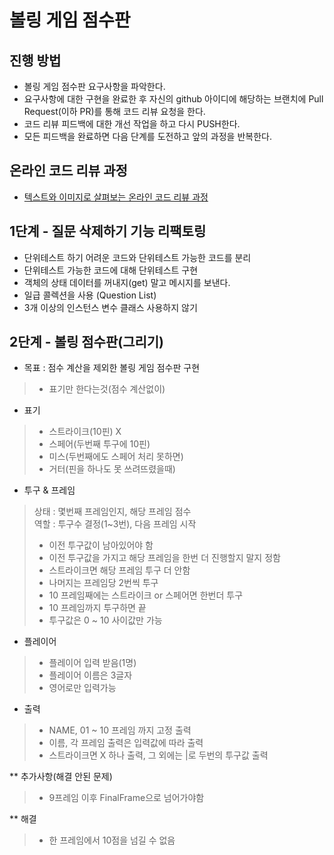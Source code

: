 # 볼링 게임 점수판
## 진행 방법
* 볼링 게임 점수판 요구사항을 파악한다.
* 요구사항에 대한 구현을 완료한 후 자신의 github 아이디에 해당하는 브랜치에 Pull Request(이하 PR)를 통해 코드 리뷰 요청을 한다.
* 코드 리뷰 피드백에 대한 개선 작업을 하고 다시 PUSH한다.
* 모든 피드백을 완료하면 다음 단계를 도전하고 앞의 과정을 반복한다.

## 온라인 코드 리뷰 과정
* [텍스트와 이미지로 살펴보는 온라인 코드 리뷰 과정](https://github.com/next-step/nextstep-docs/tree/master/codereview)

## 1단계 - 질문 삭제하기 기능 리팩토링
* 단위테스트 하기 어려운 코드와 단위테스트 가능한 코드를 분리
* 단위테스트 가능한 코드에 대해 단위테스트 구현
* 객체의 상태 데이터를 꺼내지(get) 말고 메시지를 보낸다.
* 일급 콜렉션을 사용 (Question List) 
* 3개 이상의 인스턴스 변수 클래스 사용하지 않기

## 2단계 - 볼링 점수판(그리기)
* 목표 : 점수 계산을 제외한 볼링 게임 점수판 구현
> * 표기만 한다는것(점수 계산없이)
* 표기
> * 스트라이크(10핀) X   
> * 스페어(두번째 투구에 10핀)   
> * 미스(두번째에도 스페어 처리 못하면)   
> * 거터(핀을 하나도 못 쓰려뜨렸을때)
* 투구 & 프레임
> 상태 : 몇번째 프레임인지, 해당 프레임 점수   
> 역할 : 투구수 결정(1~3번), 다음 프레임 시작   
> * 이전 투구값이 남아있어야 함   
> * 이전 투구값을 가지고 해당 프레임을 한번 더 진행할지 말지 정함   
> * 스트라이크면 해당 프레임 투구 더 안함   
> * 나머지는 프레임당 2번씩 투구   
> * 10 프레임째에는 스트라이크 or 스페어면 한번더 투구      
> * 10 프레임까지 투구하면 끝
> * 투구값은 0 ~ 10 사이값만 가능
* 플레이어
> * 플레이어 입력 받음(1명)
> * 플레이어 이름은 3글자   
> * 영어로만 입력가능
* 출력
> * NAME, 01 ~ 10 프레임 까지 고정 출력
> * 이름, 각 프레임 출력은 입력값에 따라 출력
> * 스트라이크면 X 하나 출력, 그 외에는 |로 두번의 투구값 출력

** 추가사항(해결 안된 문제)
> * 9프레임 이후 FinalFrame으로 넘어가야함
>
** 해결
> * 한 프레임에서 10점을 넘길 수 없음 
